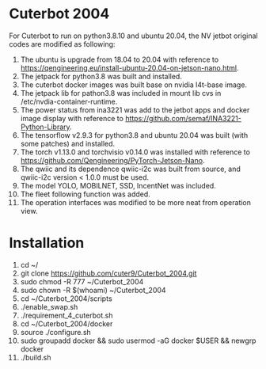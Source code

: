 # Cuterbot 2004 
For Cuterbot to run on python3.8.10 and ubuntu 20.04, the NV jetbot original codes are modified as following:
1. The ubuntu is upgrade from 18.04 to 20.04 with reference to https://qengineering.eu/install-ubuntu-20.04-on-jetson-nano.html.
2. The jetpack for python3.8 was built and installed.
3. The cuterbot docker images was built base on nvidia l4t-base image. 
4. The jetpack lib for pathon3.8 was included in mount lib cvs in /etc/nvdia-container-runtime.
5. The power status from ina3221 was add to the jetbot apps and docker image display with reference to https://github.com/semaf/INA3221-Python-Library.
6. The tensorflow v2.9.3 for python3.8 and ubuntu 20.04 was built (with some patches) and installed.
7. The torch v1.13.0 and torchvisio v0.14.0 was installed with reference to https://github.com/Qengineering/PyTorch-Jetson-Nano.
8. The qwiic and its dependence qwiic-i2c was built from source, and qwiic-i2c version < 1.0.0 must be used.
9. The model YOLO, MOBILNET, SSD, IncentNet was included.
10. The fleet following function was added.
11. The operation interfaces was modified to be more neat from operation view.

# Installation
1. cd ~/
2. git clone https://github.com/cuter9/Cuterbot_2004.git
3. sudo chmod -R 777 ~/Cuterbot_2004
4. sudo chown -R $(whoami) ~/Cuterbot_2004
5. cd ~/Cuterbot_2004/scripts
6. ./enable_swap.sh
7. ./requirement_4_cuterbot.sh
8. cd ~/Cuterbot_2004/docker
9. source ./configure.sh
10. sudo groupadd docker && sudo usermod -aG docker $USER && newgrp docker
11. ./build.sh
